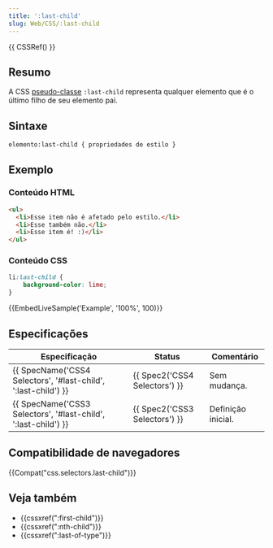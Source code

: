 ```yaml
---
title: ':last-child'
slug: Web/CSS/:last-child
---
```


{{ CSSRef() }}

## Resumo

A CSS [pseudo-classe](/pt-BR/docs/CSS/Pseudo-classes) `:last-child` representa qualquer elemento que é o último filho de seu elemento pai.

## Sintaxe

```
elemento:last-child { propriedades de estilo }
```

## Exemplo

### Conteúdo HTML

```html
<ul>
  <li>Esse item não é afetado pelo estilo.</li>
  <li>Esse também não.</li>
  <li>Esse item é! :)</li>
</ul>
```

### Conteúdo CSS

```css
li:last-child {
    background-color: lime;
}
```

{{EmbedLiveSample('Example', '100%', 100)}}

## Especificações

| Especificação                                                                        | Status                                   | Comentário         |
| ------------------------------------------------------------------------------------ | ---------------------------------------- | ------------------ |
| {{ SpecName('CSS4 Selectors', '#last-child', ':last-child') }} | {{ Spec2('CSS4 Selectors') }} | Sem mudança.       |
| {{ SpecName('CSS3 Selectors', '#last-child', ':last-child') }} | {{ Spec2('CSS3 Selectors') }} | Definição inicial. |

## Compatibilidade de navegadores

{{Compat("css.selectors.last-child")}}

## Veja também

- {{cssxref(":first-child")}}
- {{cssxref(":nth-child")}}
- {{cssxref(":last-of-type")}}
